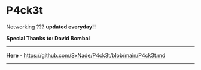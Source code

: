 # P4ck3t

Networking ???   **updated everyday!!**

**Special Thanks to: David Bombal**
___

**Here** - https://github.com/SxNade/P4ck3t/blob/main/P4ck3t.md
___
